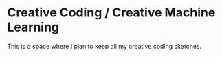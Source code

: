# Creative Coding / Creative Machine Learning 

This is a space where I plan to keep all my creative coding sketches.
